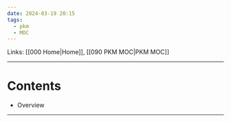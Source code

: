 ```yaml
---
date: 2024-03-19 20:15
tags:
  - pkm
  - MOC
---
```

Links: [[000 Home|Home]], [[090 PKM MOC|PKM MOC]]

---
# Contents
- Overview

---
